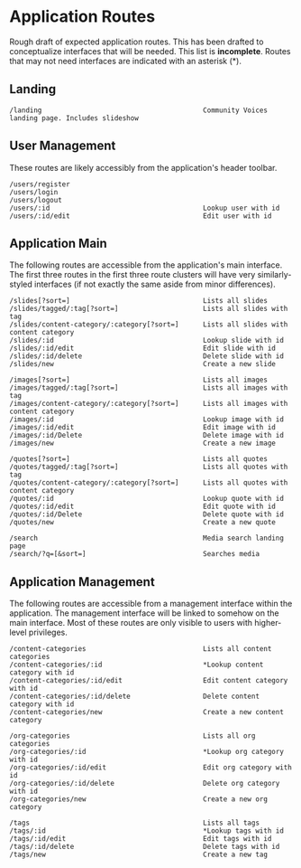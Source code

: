 # Application Routes
Rough draft of expected application routes. This has been drafted to conceptualize interfaces that will be needed. This list is **incomplete**. Routes that may not need interfaces are indicated with an asterisk (*).

## Landing

    /landing                                        Community Voices landing page. Includes slideshow

## User Management
These routes are likely accessibly from the application's header toolbar.

    /users/register
    /users/login
    /users/logout
    /users/:id                                      Lookup user with id
    /users/:id/edit                                 Edit user with id

## Application Main
The following routes are accessible from the application's main interface. The first three routes in the first three route clusters will have very similarly-styled interfaces (if not exactly the same aside from minor differences).

    /slides[?sort=]                                 Lists all slides
    /slides/tagged/:tag[?sort=]                     Lists all slides with tag
    /slides/content-category/:category[?sort=]      Lists all slides with content category
    /slides/:id                                     Lookup slide with id
    /slides/:id/edit                                Edit slide with id
    /slides/:id/delete                              Delete slide with id
    /slides/new                                     Create a new slide

    /images[?sort=]                                 Lists all images
    /images/tagged/:tag[?sort=]                     Lists all images with tag
    /images/content-category/:category[?sort=]      Lists all images with content category
    /images/:id                                     Lookup image with id
    /images/:id/edit                                Edit image with id
    /images/:id/Delete                              Delete image with id
    /images/new                                     Create a new image

    /quotes[?sort=]                                 Lists all quotes
    /quotes/tagged/:tag[?sort=]                     Lists all quotes with tag
    /quotes/content-category/:category[?sort=]      Lists all quotes with content category
    /quotes/:id                                     Lookup quote with id
    /quotes/:id/edit                                Edit quote with id
    /quotes/:id/Delete                              Delete quote with id
    /quotes/new                                     Create a new quote

    /search                                         Media search landing page
    /search/?q=[&sort=]                             Searches media

## Application Management
The following routes are accessible from a management interface within the application. The management interface will be linked to somehow on the main interface. Most of these routes are only visible to users with higher-level privileges.

    /content-categories                             Lists all content categories
    /content-categories/:id                         *Lookup content category with id
    /content-categories/:id/edit                    Edit content category with id
    /content-categories/:id/delete                  Delete content category with id
    /content-categories/new                         Create a new content category

    /org-categories                                 Lists all org categories
    /org-categories/:id                             *Lookup org category with id
    /org-categories/:id/edit                        Edit org category with id
    /org-categories/:id/delete                      Delete org category with id
    /org-categories/new                             Create a new org category

    /tags                                           Lists all tags
    /tags/:id                                       *Lookup tags with id
    /tags/:id/edit                                  Edit tags with id
    /tags/:id/delete                                Delete tags with id
    /tags/new                                       Create a new tag
